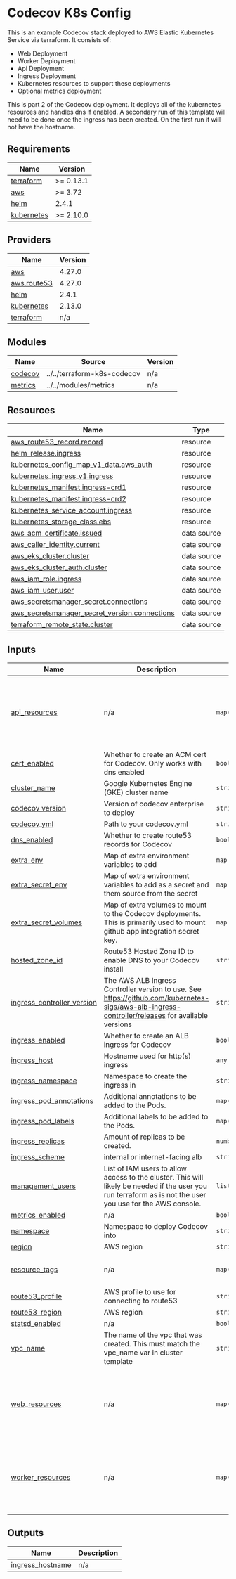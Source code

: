 # Codecov K8s Config
This is an example Codecov stack deployed to AWS Elastic Kubernetes Service via
terraform.  It consists of:
- Web Deployment
- Worker Deployment
- Api Deployment
- Ingress Deployment
- Kubernetes resources to support these deployments
- Optional metrics deployment

This is part 2 of the Codecov deployment. It deploys all of the kubernetes resources and handles dns if enabled.
A secondary run of this template will need to be done once the ingress has been created. On the first run it will not have the hostname.

## Requirements

| Name | Version |
|------|---------|
| <a name="requirement_terraform"></a> [terraform](#requirement\_terraform) | >= 0.13.1 |
| <a name="requirement_aws"></a> [aws](#requirement\_aws) | >= 3.72 |
| <a name="requirement_helm"></a> [helm](#requirement\_helm) | 2.4.1 |
| <a name="requirement_kubernetes"></a> [kubernetes](#requirement\_kubernetes) | >= 2.10.0 |

## Providers

| Name | Version |
|------|---------|
| <a name="provider_aws"></a> [aws](#provider\_aws) | 4.27.0 |
| <a name="provider_aws.route53"></a> [aws.route53](#provider\_aws.route53) | 4.27.0 |
| <a name="provider_helm"></a> [helm](#provider\_helm) | 2.4.1 |
| <a name="provider_kubernetes"></a> [kubernetes](#provider\_kubernetes) | 2.13.0 |
| <a name="provider_terraform"></a> [terraform](#provider\_terraform) | n/a |

## Modules

| Name | Source | Version |
|------|--------|---------|
| <a name="module_codecov"></a> [codecov](#module\_codecov) | ../../terraform-k8s-codecov | n/a |
| <a name="module_metrics"></a> [metrics](#module\_metrics) | ../../modules/metrics | n/a |

## Resources

| Name | Type |
|------|------|
| [aws_route53_record.record](https://registry.terraform.io/providers/hashicorp/aws/latest/docs/resources/route53_record) | resource |
| [helm_release.ingress](https://registry.terraform.io/providers/hashicorp/helm/2.4.1/docs/resources/release) | resource |
| [kubernetes_config_map_v1_data.aws_auth](https://registry.terraform.io/providers/hashicorp/kubernetes/latest/docs/resources/config_map_v1_data) | resource |
| [kubernetes_ingress_v1.ingress](https://registry.terraform.io/providers/hashicorp/kubernetes/latest/docs/resources/ingress_v1) | resource |
| [kubernetes_manifest.ingress-crd1](https://registry.terraform.io/providers/hashicorp/kubernetes/latest/docs/resources/manifest) | resource |
| [kubernetes_manifest.ingress-crd2](https://registry.terraform.io/providers/hashicorp/kubernetes/latest/docs/resources/manifest) | resource |
| [kubernetes_service_account.ingress](https://registry.terraform.io/providers/hashicorp/kubernetes/latest/docs/resources/service_account) | resource |
| [kubernetes_storage_class.ebs](https://registry.terraform.io/providers/hashicorp/kubernetes/latest/docs/resources/storage_class) | resource |
| [aws_acm_certificate.issued](https://registry.terraform.io/providers/hashicorp/aws/latest/docs/data-sources/acm_certificate) | data source |
| [aws_caller_identity.current](https://registry.terraform.io/providers/hashicorp/aws/latest/docs/data-sources/caller_identity) | data source |
| [aws_eks_cluster.cluster](https://registry.terraform.io/providers/hashicorp/aws/latest/docs/data-sources/eks_cluster) | data source |
| [aws_eks_cluster_auth.cluster](https://registry.terraform.io/providers/hashicorp/aws/latest/docs/data-sources/eks_cluster_auth) | data source |
| [aws_iam_role.ingress](https://registry.terraform.io/providers/hashicorp/aws/latest/docs/data-sources/iam_role) | data source |
| [aws_iam_user.user](https://registry.terraform.io/providers/hashicorp/aws/latest/docs/data-sources/iam_user) | data source |
| [aws_secretsmanager_secret.connections](https://registry.terraform.io/providers/hashicorp/aws/latest/docs/data-sources/secretsmanager_secret) | data source |
| [aws_secretsmanager_secret_version.connections](https://registry.terraform.io/providers/hashicorp/aws/latest/docs/data-sources/secretsmanager_secret_version) | data source |
| [terraform_remote_state.cluster](https://registry.terraform.io/providers/hashicorp/terraform/latest/docs/data-sources/remote_state) | data source |

## Inputs

| Name | Description | Type | Default | Required |
|------|-------------|------|---------|:--------:|
| <a name="input_api_resources"></a> [api\_resources](#input\_api\_resources) | n/a | `map(any)` | <pre>{<br>  "cpu_limit": "1000m",<br>  "cpu_request": "250m",<br>  "memory_limit": "2048M",<br>  "memory_request": "256M",<br>  "replicas": 2<br>}</pre> | no |
| <a name="input_cert_enabled"></a> [cert\_enabled](#input\_cert\_enabled) | Whether to create an ACM cert for Codecov. Only works with dns enabled | `bool` | `true` | no |
| <a name="input_cluster_name"></a> [cluster\_name](#input\_cluster\_name) | Google Kubernetes Engine (GKE) cluster name | `string` | `"codecov-cluster"` | no |
| <a name="input_codecov_version"></a> [codecov\_version](#input\_codecov\_version) | Version of codecov enterprise to deploy | `string` | `"latest-stable"` | no |
| <a name="input_codecov_yml"></a> [codecov\_yml](#input\_codecov\_yml) | Path to your codecov.yml | `string` | `"../../codecov.yml"` | no |
| <a name="input_dns_enabled"></a> [dns\_enabled](#input\_dns\_enabled) | Whether to create route53 records for Codecov | `bool` | `false` | no |
| <a name="input_extra_env"></a> [extra\_env](#input\_extra\_env) | Map of extra environment variables to add | `map` | `{}` | no |
| <a name="input_extra_secret_env"></a> [extra\_secret\_env](#input\_extra\_secret\_env) | Map of extra environment variables to add as a secret and them source from the secret | `map` | `{}` | no |
| <a name="input_extra_secret_volumes"></a> [extra\_secret\_volumes](#input\_extra\_secret\_volumes) | Map of extra volumes to mount to the Codecov deployments. This is primarily used to mount github app integration secret key. | `map` | `{}` | no |
| <a name="input_hosted_zone_id"></a> [hosted\_zone\_id](#input\_hosted\_zone\_id) | Route53 Hosted Zone ID to enable DNS to your Codecov install | `string` | `""` | no |
| <a name="input_ingress_controller_version"></a> [ingress\_controller\_version](#input\_ingress\_controller\_version) | The AWS ALB Ingress Controller version to use. See https://github.com/kubernetes-sigs/aws-alb-ingress-controller/releases for available versions | `string` | `"2.4.2"` | no |
| <a name="input_ingress_enabled"></a> [ingress\_enabled](#input\_ingress\_enabled) | Whether to create an ALB ingress for Codecov | `bool` | `true` | no |
| <a name="input_ingress_host"></a> [ingress\_host](#input\_ingress\_host) | Hostname used for http(s) ingress | `any` | n/a | yes |
| <a name="input_ingress_namespace"></a> [ingress\_namespace](#input\_ingress\_namespace) | Namespace to create the ingress in | `string` | `"default"` | no |
| <a name="input_ingress_pod_annotations"></a> [ingress\_pod\_annotations](#input\_ingress\_pod\_annotations) | Additional annotations to be added to the Pods. | `map(string)` | `{}` | no |
| <a name="input_ingress_pod_labels"></a> [ingress\_pod\_labels](#input\_ingress\_pod\_labels) | Additional labels to be added to the Pods. | `map(string)` | `{}` | no |
| <a name="input_ingress_replicas"></a> [ingress\_replicas](#input\_ingress\_replicas) | Amount of replicas to be created. | `number` | `1` | no |
| <a name="input_ingress_scheme"></a> [ingress\_scheme](#input\_ingress\_scheme) | internal or internet-facing alb | `string` | `"internet-facing"` | no |
| <a name="input_management_users"></a> [management\_users](#input\_management\_users) | List of IAM users to allow access to the cluster. This will likely be needed if the user you run terraform as is not the user you use for the AWS console. | `list(string)` | `[]` | no |
| <a name="input_metrics_enabled"></a> [metrics\_enabled](#input\_metrics\_enabled) | n/a | `bool` | `true` | no |
| <a name="input_namespace"></a> [namespace](#input\_namespace) | Namespace to deploy Codecov into | `string` | `"codecov"` | no |
| <a name="input_region"></a> [region](#input\_region) | AWS region | `string` | `"us-east-1"` | no |
| <a name="input_resource_tags"></a> [resource\_tags](#input\_resource\_tags) | n/a | `map(any)` | <pre>{<br>  "application": "codecov"<br>}</pre> | no |
| <a name="input_route53_profile"></a> [route53\_profile](#input\_route53\_profile) | AWS profile to use for connecting to route53 | `string` | `""` | no |
| <a name="input_route53_region"></a> [route53\_region](#input\_route53\_region) | AWS region | `string` | `"us-east-1"` | no |
| <a name="input_statsd_enabled"></a> [statsd\_enabled](#input\_statsd\_enabled) | n/a | `bool` | `false` | no |
| <a name="input_vpc_name"></a> [vpc\_name](#input\_vpc\_name) | The name of the vpc that was created. This must match the vpc\_name var in cluster template | `string` | `"codecov-vpc"` | no |
| <a name="input_web_resources"></a> [web\_resources](#input\_web\_resources) | n/a | `map(any)` | <pre>{<br>  "cpu_limit": "1000m",<br>  "cpu_request": "150m",<br>  "memory_limit": "2048M",<br>  "memory_request": "128M",<br>  "replicas": 2<br>}</pre> | no |
| <a name="input_worker_resources"></a> [worker\_resources](#input\_worker\_resources) | n/a | `map(any)` | <pre>{<br>  "cpu_limit": "3000m",<br>  "cpu_request": "500m",<br>  "memory_limit": "1024M",<br>  "memory_request": "1024M",<br>  "replicas": 2<br>}</pre> | no |

## Outputs

| Name | Description |
|------|-------------|
| <a name="output_ingress_hostname"></a> [ingress\_hostname](#output\_ingress\_hostname) | n/a |

